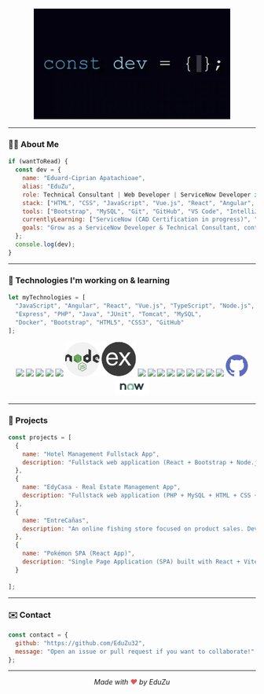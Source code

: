 <p align="center">
  <img src="const_dev_final.gif" alt="Dev GIF" width="400"/>
</p>

---

### 👨‍💻 About Me

```js
if (wantToRead) {
  const dev = {
    name: "Eduard-Ciprian Apatachioae",
    alias: "EduZu",
    role: Technical Consultant | Web Developer | ServiceNow Developer in training",
    stack: ["HTML", "CSS", "JavaScript", "Vue.js", "React", "Angular", "Node.js", "PHP", "Java"],
    tools: ["Bootstrap", "MySQL", "Git", "GitHub", "VS Code", "IntelliJ"],
    currentlyLearning: ["ServiceNow (CAD Certification in progress)", "WordPress", "Low Code platforms"],
    goals: "Grow as a ServiceNow Developer & Technical Consultant, contribute to international projects, and keep learning 🚀"
  };
  console.log(dev);
}
```

---

### 🧐 Technologies I'm working on & learning

```js
let myTechnologies = [
  "JavaScript", "Angular", "React", "Vue.js", "TypeScript", "Node.js",
  "Express", "PHP", "Java", "JUnit", "Tomcat", "MySQL",
  "Docker", "Bootstrap", "HTML5", "CSS3", "GitHub"
];
```

<p align="center">
  <img src="https://cdn.jsdelivr.net/gh/devicons/devicon/icons/javascript/javascript-original.svg" width="70"/>
  <img src="https://cdn.jsdelivr.net/gh/devicons/devicon/icons/angularjs/angularjs-original.svg" width="70"/>
  <img src="https://cdn.jsdelivr.net/gh/devicons/devicon/icons/react/react-original.svg" width="70"/>
  <img src="https://cdn.jsdelivr.net/gh/devicons/devicon/icons/vuejs/vuejs-original.svg" width="70"/>
  <img src="https://cdn.jsdelivr.net/gh/devicons/devicon/icons/typescript/typescript-original.svg" width="70"/>
  <img src="assets/NodeJs.png" width="70"/>
  <img src="assets/Express.png" width="70"/>
  <img src="https://cdn.jsdelivr.net/gh/devicons/devicon/icons/php/php-original.svg" width="70"/>
  <img src="https://cdn.jsdelivr.net/gh/devicons/devicon/icons/java/java-original.svg" width="70"/>
  <img src="https://cdn.jsdelivr.net/gh/devicons/devicon/icons/junit/junit-plain.svg" width="70"/>
  <img src="https://cdn.jsdelivr.net/gh/devicons/devicon/icons/tomcat/tomcat-original.svg" width="70"/>
  <img src="https://cdn.jsdelivr.net/gh/devicons/devicon/icons/mysql/mysql-original.svg" width="70"/>
  <img src="https://cdn.jsdelivr.net/gh/devicons/devicon/icons/docker/docker-original.svg" width="70"/>
  <img src="https://cdn.jsdelivr.net/gh/devicons/devicon/icons/bootstrap/bootstrap-original.svg" width="70"/>
  <img src="https://cdn.jsdelivr.net/gh/devicons/devicon/icons/html5/html5-original.svg" width="40"/>
  <img src="https://cdn.jsdelivr.net/gh/devicons/devicon/icons/css3/css3-original.svg" width="40"/>
  <img src="assets/GitHub.png" width="45"/>
  <img src="assets/ServiceNow.png" width=70"/>
</p>



---

### 📂 Projects
```js
const projects = [
  {
    name: "Hotel Management Fullstack App",
    description: "Fullstack web application (React + Bootstrap + Node.js + Express + MySQL). Features REST API, JWT authentication, role-based access control, hotel operations management. [View project](https://github.com/EduZu32/hotel-management-fullstack-app)"
  },
  {
    name: "EdyCasa - Real Estate Management App",
    description: "Fullstack web application (PHP + MySQL + HTML + CSS + JS). Features user roles (Admin, Seller, Buyer), property management (CRUD), authentication, and responsive UI. [View project](https://github.com/EduZu32/edycasa-real-estate-app)"
  },
  {
    name: "EntreCañas",
    description: "An online fishing store focused on product sales. Developed with HTML, JavaScript, and Bootstrap for the frontend, and Node.js for backend data handling with MySQL integration."
  },
  {
    name: "Pokémon SPA (React App)",
    description: "Single Page Application (SPA) built with React + Vite + Context API. Features API integration with PokeAPI, dynamic UI, state management for favorites, and responsive design. [View project](https://github.com/tu_usuario/poke-spa)"
  }

];
```

---

### ✉️ Contact
```js
const contact = {
  github: "https://github.com/EduZu32",
  message: "Open an issue or pull request if you want to collaborate!"
};
```

---

<p align="center">
  <em>Made with <span style="color: #e25555;">♥</span> by EduZu</em>
</p>








